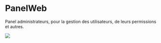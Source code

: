 # PanelWeb
Panel administrateurs, pour la gestion des utilisateurs, de leurs permissions et autres.

![](https://i.ibb.co/jDp7RmL/image.png)
